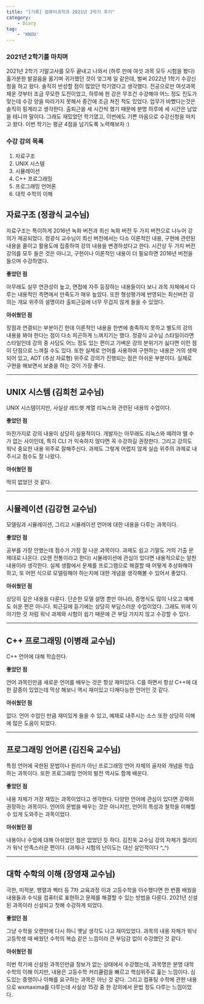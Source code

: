 ```yaml
---
title: "[기록] 컴퓨터과학과 2021년 2학기 후기"
category: 
    - Diary
tag: 
    - 'KNOU'
---
```


### 2021년 2학기를 마치며

2021년 2학기 기말고사를 모두 끝내고 나와서 (하루 만에 여섯 과목 모두 시험을 봤다) 홀가분한 발걸음을 옮기며 귀가했던 것이 엊그제 일 같은데, 벌써 2022년 1학기 수강신청을 하고 왔다. 솔직히 반성할 점이 많았던 학기였다고 생각했다. 전공으로만 여섯과목 채운 것부터 조금 무모한 도전이었고, 하루에 한 강은 무조건 수강해야 어느 정도 진도가 맞는데 수강 양을 따라가지 못해서 중간에 조금 쳐진 적도 있었다. 업무가 바빴다는것은 솔직히 핑계라고 생각한다. 출퇴근을 세 시간씩 했기 때문에 분명 하루에 세 시간은 남았을 테니까 말이다. 그래도 재밌었던 학기였고, 이번에도 기쁜 마음으로 수강신청을 마치고 왔다. 이번 학기는 평균 4점을 넘기도록 노력해보자 :)

### 수강 강의 목록

1. 자료구조
2. UNIX 시스템
3. 시뮬레이션
4. C++ 프로그래밍
5. 프로그래밍 언어론
6. 대학 수학의 이해

## 자료구조 (정광식 교수님)

자료구조는 특이하게 2016년 녹화 버전과 최신 녹화 버전 두 가지 버전으로 나누어 강의가 제공되었다. 정광식 교수님이 최신 버전에서는 다소 이론적인 내용, 구현에 관련된 내용을 줄이고 활용도에 집중하여 강의 내용을 변경하셨다고 한다. 시간상 두 가지 버전 강의를 모두 들은 것은 아니고, 구현이나 이론적인 내용이 더 필요하면 2016년 버전을 들으며 수강하였다.

**좋았던 점**

아무래도 실무 연관성이 높고, 면접에 자주 등장하는 내용들이다 보니 과목 자체에서 다루는 내용적인 측면에서 만족도가 매우 높았다. 또한 형성평가에 반영되는 최신버전 강의는 개요 위주의 설명이라 출퇴근길에 너무 무겁지 않게 들을 수 있었다.

**아쉬웠던 점**

장점과 연결되는 부분이긴 한데 이론적인 내용을 한번에 충족하지 못하고 별도의 강의 내용을 봐야 한다는 점이 다소 피곤하게 느껴지기는 했다. 정광식 교수님 스타일이라면 스타일인데 강의 중 사담도 어느 정도 있는 편이고 가벼운 강의 분위기가 싫다면 이런 점이 단점으로 느껴질 수도 있다. 또한 실제로 언어를 사용하여 구현하는 내용은 거의 생략되어 있고, ADT (추상 자료형) 위주로 강의가 진행되는 점은 아쉬운 부분이다. 실제로 구현을 해보면서 보충을 하는 것이 가장 좋다.

---

## UNIX 시스템 (김희천 교수님)

UNIX 시스템이지만, 사실상 레드햇 계열 리눅스와 관련된 내용의 수업이다.

**좋았던 점**

마찬가지로 강의 내용이 상당히 실용적이다. 개발자는 아무래도 리눅스와 떼려야 뗄 수가 없는 사이인데, 특히 CLI 가 익숙하지 않다면 꼭 수강하길 권장한다. 그리고 강의도 워낙 중요한 내용 위주로 잘해주신다. 과제도 그렇게 어렵지 않게 실습 위주의 과제로 내주시고 점수도 잘 나왔다.

**아쉬웠던 점**

딱히 없었던 것 같다.

---

## 시뮬레이션 (김강현 교수님)

모델링과 시뮬레이션, 그리고 시뮬레이션 언어에 대한 내용을 다루는 과목이다.

**좋았던 점**

공부를 가장 안했는데 점수가 가장 잘 나온 과목이다. 과제도 쉽고 기말도 거의 기출 문제대로 나온다. (오랜 전통이라고 한다) 시뮬레이션에 관심이 있다면 내용적으로는 알찬 내용이라 생각한다. 실제 생활에서 문제를 프로그램으로 해결할 때 어떻게 추상화해야 하고, 또 어떤 식으로 모델링해야 하는지에 대한 개념을 생각해볼 수 있어서 좋았다.

**아쉬웠던 점**

상당히 깊은 내용을 다룬다. 단순한 모델 설명 뿐만 아니라, 증명식도 많이 나오고 예제도 쉬운 편은 아니다. 퇴근길에 듣기에는 상당히 부담스러운 수업이었다. 그래도 위에 이야기한 것 처럼 워낙 과제와 시험이 쉽기 때문에 큰 부담 가지지 않고 수강할 수 있다.

---

## C++ 프로그래밍 (이병래 교수님)

C++ 언어에 대해 학습한다.

**좋았던 점**

언어 과목인만큼 새로운 언어를 배우는 것은 항상 재미있다. C를 하면서 항상 C++에 대한 갈증이 있었는데 막상 해보니 역시 재미있고 다재다능한 언어인 것 같다.

**아쉬웠던 점**

없다. 언어 수업인 만큼 재미있게 들을 수 있고, 예제로 내주시는 소스 또한 상당히 이해에 많은 도움이 되었다.

---

## 프로그래밍 언어론 (김진욱 교수님)

특정 언어에 국한된 문법이나 원리가 아닌 프로그래밍 언어 자체의 골자와 개념을 학습하는 과목이다. 또한 프로그래밍 언어의 발전 역사도 함께 배운다.

**좋았던 점**

내용 자체가 가장 재밌는 과목이었다고 생각한다. 다양한 언어에 관심이 있다면 강력히 권장하는 과목이다. 언어의 문법을 배우는 것은 아니지만, 언어의 특성과 철학을 이해할 수 있게 도와주는 과목이었다.

**아쉬웠던 점**

내용이나 수업에 대해 아쉬었던 점은 없었던 듯 하다. 김진욱 교수님 강의 자체가 퀄리티가 워낙 만족스러운 편이다. (과제나 시험의 난이도는 대신 살인적이다 ^_^)

---

## 대학 수학의 이해 (장영재 교수님)

극한, 미적분, 행렬과 벡터 등 7차 교육과정 이과 고등수학을 이수했다면 한 번쯤 배웠을 내용들과 수식을 컴퓨터로 표현하고 문제를 해결할 수 있는 방법을 다룬다. 2021년 신설된 과목이라 신설되고 첫해 수강하게 되었다.

**좋았던 점**

그냥 수학을 오랜만에 다시 하니 옛날 생각도 나고 재미있었다. 과목의 내용 자체가 워낙 고등학생 때 배웠던 수학의 복습 같은 느낌이라 큰 부담감 없이 수강했던 것 같다.

**아쉬웠던 점**

이번 학기에 신설된 과목인만큼 정보가 없는 상태에서 수강했는데, 과목명은 분명 대학 수학의 이해 이지만, 내용은 고등수학 커리큘럼을 빠르고 핵심위주로 훑는 느낌이다. 심도있는 증명이나 이해를 요구하는 과목은 아닌 것 같다. 그리고 컴퓨팅 수학에 관한 내용으로 wxmaxima를 다루는데 사실상 15강 중 한 강의에서 문법 정도 다루는 느낌이었다.

